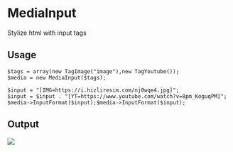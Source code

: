 # MediaInput
Stylize html with input tags

## Usage

    $tags = array(new TagImage("image"),new TagYoutube());
    $media = new MediaInput($tags);
    
    $input = "[IMG=https://i.hizliresim.com/nj0wqe4.jpg]";
    $input = $input . "[YT=https://www.youtube.com/watch?v=8pm_KoguqPM]";
    $media->InputFormat($input);$media->InputFormat($input);
	

## Output
![](https://i.hizliresim.com/5b0wdhg.PNG)

